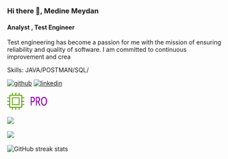### Hi there 👋, Medine Meydan
#### Analyst , Test Engineer
Test engineering has become a passion for me with the mission of ensuring reliability and quality of software. I am committed to continuous improvement and crea


Skills: JAVA/POSTMAN/SQL/



[<img src='https://cdn.jsdelivr.net/npm/simple-icons@3.0.1/icons/github.svg' alt='github' height='40'>](https://github.com/medinemeydan)  [<img src='https://cdn.jsdelivr.net/npm/simple-icons@3.0.1/icons/linkedin.svg' alt='linkedin' height='40'>](https://www.linkedin.com/in/medine-meydan/)  

<a href='https://docs.github.com/en/developers'><img src='https://raw.githubusercontent.com/acervenky/animated-github-badges/master/assets/devbadge.gif' width='40' height='40'></a> <a href='https://github.com/pricing'><img src='https://raw.githubusercontent.com/acervenky/animated-github-badges/master/assets/pro.gif' width='40' height='40'></a> 




 ![](https://raw.githubusercontent.com/zouariste/corona-runner/gh-pages/assets/corona-runner.gif)



  <img src="https://www.animatedimages.org/data/media/562/animated-line-image-0184.gif" width="1920"/>









 




![GitHub streak stats](https://streak-stats.demolab.com/?user=medinemeydan)  


